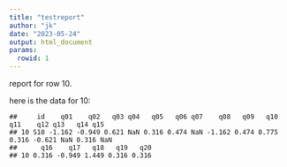 ```yaml
---
title: "testreport"
author: "jk"
date: "2023-05-24"
output: html_document
params:
  rowid: 1
---
```


report for row 10.

here is the data for 10:


```
##     id    q01    q02   q03 q04   q05   q06 q07    q08   q09   q10   q11    q12 q13   q14 q15
## 10 S10 -1.162 -0.949 0.621 NaN 0.316 0.474 NaN -1.162 0.474 0.775 0.316 -0.621 NaN 0.316 NaN
##      q16    q17   q18   q19   q20
## 10 0.316 -0.949 1.449 0.316 0.316
```
